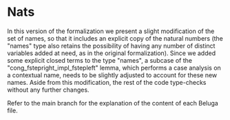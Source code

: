 # Nats
In this version of the formalization we present a slight modification of the set of names, so that it includes an explicit copy of the natural numbers (the "names" type also retains the possibility of having any number of distinct variables added at need, as in the original formalization). Since we added some explicit closed terms to the type "names", a subcase of the "cong_fstepright_impl_fstepleft" lemma, which performs a case analysis on a contextual name, needs to be slightly adjusted to account for these new names. Aside from this modification, the rest of the code type-checks without any further changes.

Refer to the main branch for the explanation of the content of each Beluga file.
